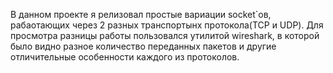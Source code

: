 В данном проекте я релизовал простые вариации socket`oв, рабаотающих через 2 разных транспортынх протокола(TCP и UDP).
Для просмотра разницы работы пользовался утилитой wireshark, в которой было видно разное количество переданных пакетов и другие
отличительные особенности каждого из протоколов.

